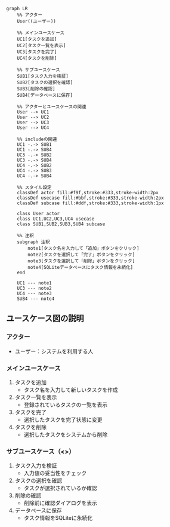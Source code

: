```mermaid
graph LR
    %% アクター
    User((ユーザー))

    %% メインユースケース
    UC1[タスクを追加]
    UC2[タスク一覧を表示]
    UC3[タスクを完了]
    UC4[タスクを削除]

    %% サブユースケース
    SUB1[タスク入力を検証]
    SUB2[タスクの選択を確認]
    SUB3[削除の確認]
    SUB4[データベースに保存]

    %% アクターとユースケースの関連
    User --> UC1
    User --> UC2
    User --> UC3
    User --> UC4

    %% includeの関連
    UC1 -.-> SUB1
    UC1 -.-> SUB4
    UC3 -.-> SUB2
    UC3 -.-> SUB4
    UC4 -.-> SUB2
    UC4 -.-> SUB3
    UC4 -.-> SUB4

    %% スタイル設定
    classDef actor fill:#f9f,stroke:#333,stroke-width:2px
    classDef usecase fill:#bbf,stroke:#333,stroke-width:2px
    classDef subcase fill:#ddf,stroke:#333,stroke-width:1px

    class User actor
    class UC1,UC2,UC3,UC4 usecase
    class SUB1,SUB2,SUB3,SUB4 subcase

    %% 注釈
    subgraph 注釈
        note1[タスク名を入力して「追加」ボタンをクリック]
        note2[タスクを選択して「完了」ボタンをクリック]
        note3[タスクを選択して「削除」ボタンをクリック]
        note4[SQLiteデータベースにタスク情報を永続化]
    end

    UC1 --- note1
    UC3 --- note2
    UC4 --- note3
    SUB4 --- note4
```

## ユースケース図の説明

### アクター
- ユーザー：システムを利用する人

### メインユースケース
1. タスクを追加
   - タスク名を入力して新しいタスクを作成
2. タスク一覧を表示
   - 登録されているタスクの一覧を表示
3. タスクを完了
   - 選択したタスクを完了状態に変更
4. タスクを削除
   - 選択したタスクをシステムから削除

### サブユースケース（<<include>>）
1. タスク入力を検証
   - 入力値の妥当性をチェック
2. タスクの選択を確認
   - タスクが選択されているか確認
3. 削除の確認
   - 削除前に確認ダイアログを表示
4. データベースに保存
   - タスク情報をSQLiteに永続化 